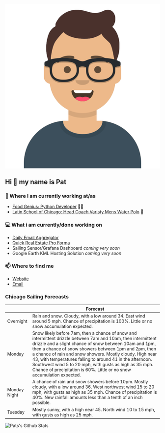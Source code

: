 [![Social banner for p-j-falconer](https://raw.githubusercontent.com/P-J-FALCONER/P-J-FALCONER/master/assets/avataaars.svg)](https://patfalconer.com/)
## Hi :wave: my name is Pat

### 💼 Where I am currently working at/as
- [Food Genius: Python Developer](https://getfoodgenius.com/) 🍔🐍
- [Latin School of Chicago: Head Coach Varisty Mens Water Polo](https://www.latinschool.org/) 🤽


### 💻 What i am currently/done working on
 - [Daily Email Aggregator](https://github.com/P-J-FALCONER/dott_daily_mail)
 - [Quick Real Estate Pro Forma](https://github.com/P-J-FALCONER/henry)
 - Sailing Sensor/Grafana Dashboard *coming very soon*
 - Google Earth KML Hosting Solution *coming very soon*

### 📫 Where to find me
 - [Website](https://patfalconer.com/)
 - [Email](mailto:patrick.j.falconer@gmail.com)


### Chicago Sailing Forecasts
|   | Forecast  |
|---|---|
| Overnight | Rain and snow. Cloudy, with a low around 34. East wind around 5 mph. Chance of precipitation is 100%. Little or no snow accumulation expected. |
| Monday | Snow likely before 7am, then a chance of snow and intermittent drizzle between 7am and 10am, then intermittent drizzle and a slight chance of snow between 10am and 1pm, then a chance of snow showers between 1pm and 2pm, then a chance of rain and snow showers. Mostly cloudy. High near 43, with temperatures falling to around 41 in the afternoon. Southwest wind 5 to 20 mph, with gusts as high as 35 mph. Chance of precipitation is 60%. Little or no snow accumulation expected. |
| Monday Night | A chance of rain and snow showers before 10pm. Mostly cloudy, with a low around 36. West northwest wind 15 to 20 mph, with gusts as high as 35 mph. Chance of precipitation is 40%. New rainfall amounts less than a tenth of an inch possible. |
| Tuesday | Mostly sunny, with a high near 45. North wind 10 to 15 mph, with gusts as high as 25 mph. |

![Pats's Github Stats](https://github-readme-stats.vercel.app/api?username=p-j-falconer&show_icons=true&theme=radical)
